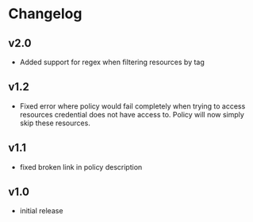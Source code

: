 # Changelog

## v2.0

- Added support for regex when filtering resources by tag

## v1.2

- Fixed error where policy would fail completely when trying to access resources credential does not have access to. Policy will now simply skip these resources.

## v1.1

- fixed broken link in policy description

## v1.0

- initial release
